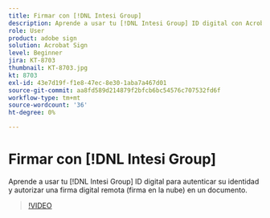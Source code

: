 ```yaml
---
title: Firmar con [!DNL Intesi Group]
description: Aprende a usar tu [!DNL Intesi Group] ID digital con Acrobat Sign
role: User
product: adobe sign
solution: Acrobat Sign
level: Beginner
jira: KT-8703
thumbnail: KT-8703.jpg
kt: 8703
exl-id: 43e7d19f-f1e8-47ec-8e30-1aba7a467d01
source-git-commit: aa8fd589d214879f2bfcb6bc54576c707532fd6f
workflow-type: tm+mt
source-wordcount: '36'
ht-degree: 0%

---
```


# Firmar con [!DNL Intesi Group]

Aprende a usar tu [!DNL Intesi Group] ID digital para autenticar su identidad y autorizar una firma digital remota (firma en la nube) en un documento.

>[!VIDEO](https://video.tv.adobe.com/v/336989?quality=12&learn=on&hidetitle=true)
